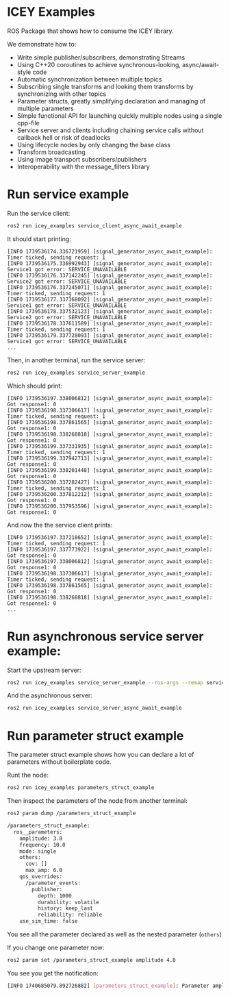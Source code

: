 # ICEY Examples

ROS Package that shows how to consume the ICEY library. 

We demonstrate how to: 

- Write simple publisher/subscribers, demonstrating Streams
- Using C++20 coroutines to achieve synchronous-looking, async/await-style code 
- Automatic synchronization between multiple topics 
- Subscribing single transforms and looking them transforms by synchronizing with other topics 
- Parameter structs, greatly simplifying declaration and managing of multiple parameters
- Simple functional API for launching quickly multiple nodes using a single cpp-file 
- Service server and clients including chaining service calls without callback hell or risk of deadlocks
- Using lifecycle nodes by only changing the base class
- Transform broadcasting
- Using image transport subscribers/publishers
- Interoperability with the message_filters library




# Run service example 

Run the service client: 

```sh 
ros2 run icey_examples service_client_async_await_example
```

It should start printing: 

```
[INFO 1739536174.336721959] [signal_generator_async_await_example]: Timer ticked, sending request: 1
[INFO 1739536175.336992943] [signal_generator_async_await_example]: Service1 got error: SERVICE_UNAVAILABLE
[INFO 1739536176.337142245] [signal_generator_async_await_example]: Service2 got error: SERVICE_UNAVAILABLE
[INFO 1739536176.337245071] [signal_generator_async_await_example]: Timer ticked, sending request: 1
[INFO 1739536177.337368092] [signal_generator_async_await_example]: Service1 got error: SERVICE_UNAVAILABLE
[INFO 1739536178.337532123] [signal_generator_async_await_example]: Service2 got error: SERVICE_UNAVAILABLE
[INFO 1739536178.337611589] [signal_generator_async_await_example]: Timer ticked, sending request: 1
[INFO 1739536179.337728093] [signal_generator_async_await_example]: Service1 got error: SERVICE_UNAVAILABLE
...

```

Then, in another terminal, run the service server:

```sh 
ros2 run icey_examples service_server_example
```

Which should print:

```
[INFO 1739536197.338006812] [signal_generator_async_await_example]: Got response1: 0
[INFO 1739536198.337306617] [signal_generator_async_await_example]: Timer ticked, sending request: 1
[INFO 1739536198.337861565] [signal_generator_async_await_example]: Got response1: 0
[INFO 1739536198.338268818] [signal_generator_async_await_example]: Got response1: 0
[INFO 1739536199.337331935] [signal_generator_async_await_example]: Timer ticked, sending request: 1
[INFO 1739536199.337942713] [signal_generator_async_await_example]: Got response1: 0
[INFO 1739536199.338201448] [signal_generator_async_await_example]: Got response1: 0
[INFO 1739536200.337282427] [signal_generator_async_await_example]: Timer ticked, sending request: 1
[INFO 1739536200.337812212] [signal_generator_async_await_example]: Got response1: 0
[INFO 1739536200.337953596] [signal_generator_async_await_example]: Got response1: 0
```

And now the the service client prints:

```
[INFO 1739536197.337218652] [signal_generator_async_await_example]: Timer ticked, sending request: 1
[INFO 1739536197.337773922] [signal_generator_async_await_example]: Got response1: 0
[INFO 1739536197.338006812] [signal_generator_async_await_example]: Got response1: 0
[INFO 1739536198.337306617] [signal_generator_async_await_example]: Timer ticked, sending request: 1
[INFO 1739536198.337861565] [signal_generator_async_await_example]: Got response1: 0
[INFO 1739536198.338268818] [signal_generator_async_await_example]: Got response1: 0
...
```

# Run asynchronous service server example: 

Start the upstream server:

```sh
ros2 run icey_examples service_server_example --ros-args --remap service_name:=set_bool_service_upstream
```

And the asynchronous server: 


```sh
ros2 run icey_examples service_server_async_await_example
```

# Run parameter struct example 

The parameter struct example shows how you can declare a lot of parameters without boilerplate code.

Runt the node:

```sh 
ros2 run icey_examples parameters_struct_example
```

Then inspect the parameters of the node from another terminal:

```sh 
ros2 param dump /parameters_struct_example

/parameters_struct_example:
  ros__parameters:
    amplitude: 3.0
    frequency: 10.0
    mode: single
    others:
      cov: []
      max_amp: 6.0
    qos_overrides:
      /parameter_events:
        publisher:
          depth: 1000
          durability: volatile
          history: keep_last
          reliability: reliable
    use_sim_time: false

```

You see all the parameter declared as well as the nested parameter (`others`)

If you change one parameter now: 
```sh 
ros2 param set /parameters_struct_example amplitude 4.0
```

You see you get the notification: 

```sh 
[INFO 1740685079.892726882] [parameters_struct_example]: Parameter amplitude changed
```